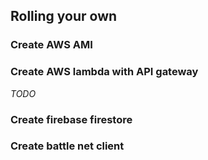 ## Rolling your own
### Create AWS AMI

### Create AWS lambda with API gateway
*TODO*

### Create firebase firestore

### Create battle net client
